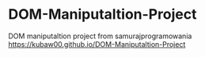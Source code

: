 # DOM-Maniputaltion-Project
DOM maniputaltion project from samurajprogramowania
https://kubaw00.github.io/DOM-Maniputaltion-Project
